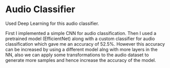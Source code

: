 # Audio Classifier

Used Deep Learning for this audio classifier.

First I implemented a simple CNN for audio classification. Then I used a pretrained model (EfficientNet) along with a custom classifier for audio classification which gave me an accuracy of 52.5%. However this accuracy can be increased by using a different model alng with more layers in the NN, also we can apply some transformations to the audio dataset to generate more samples and hence increase the accuracy of the model.
